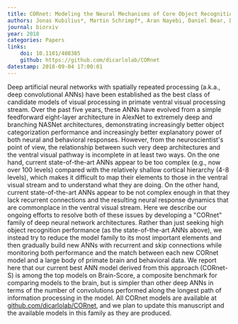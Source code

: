 ```yaml
---
title: CORnet: Modeling the Neural Mechanisms of Core Object Recognition
authors: Jonas Kubilius*, Martin Schrimpf*, Aran Nayebi, Daniel Bear, Daniel L. K. Yamins, James J. DiCarlo
journal: biorxiv
year: 2018
categories: Papers
links:
    doi: 10.1101/408385
    github: https://github.com/dicarlolab/CORnet
datestamp: 2018-09-04 17:00:01
---
```


Deep artificial neural networks with spatially repeated processing (a.k.a., deep convolutional ANNs) have been established as the best class of candidate models of visual processing in primate ventral visual processing stream. Over the past five years, these ANNs have evolved from a simple feedforward eight-layer architecture in AlexNet to extremely deep and branching NASNet architectures, demonstrating increasingly better object categorization performance and increasingly better explanatory power of both neural and behavioral responses. However, from the neuroscientist's point of view, the relationship between such very deep architectures and the ventral visual pathway is incomplete in at least two ways. On the one hand, current state-of-the-art ANNs appear to be too complex (e.g., now over 100 levels) compared with the relatively shallow cortical hierarchy (4-8 levels), which makes it difficult to map their elements to those in the ventral visual stream and to understand what they are doing. On the other hand, current state-of-the-art ANNs appear to be not complex enough in that they lack recurrent connections and the resulting neural response dynamics that are commonplace in the ventral visual stream. Here we describe our ongoing efforts to resolve both of these issues by developing a "CORnet" family of deep neural network architectures. Rather than just seeking high object recognition performance (as the state-of-the-art ANNs above), we instead try to reduce the model family to its most important elements and then gradually build new ANNs with recurrent and skip connections while monitoring both performance and the match between each new CORnet model and a large body of primate brain and behavioral data. We report here that our current best ANN model derived from this approach (CORnet-S) is among the top models on Brain-Score, a composite benchmark for comparing models to the brain, but is simpler than other deep ANNs in terms of the number of convolutions performed along the longest path of information processing in the model. All CORnet models are available at [github.com/dicarlolab/CORnet](https://github.com/dicarlolab/CORnet), and we plan to update this manuscript and the available models in this family as they are produced.